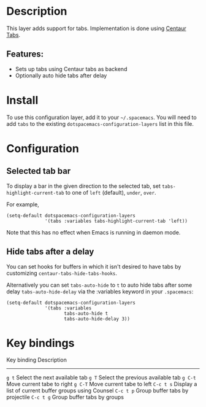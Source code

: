 Description
===========

This layer adds support for tabs. Implementation is done using [Centaur
Tabs](https://github.com/ema2159/centaur-tabs).

Features:
---------

-   Sets up tabs using Centaur tabs as backend
-   Optionally auto hide tabs after delay

Install
=======

To use this configuration layer, add it to your `~/.spacemacs`. You will
need to add `tabs` to the existing `dotspacemacs-configuration-layers`
list in this file.

Configuration
=============

Selected tab bar
----------------

To display a bar in the given direction to the selected tab, set
`tabs-highlight-current-tab` to one of `left` (default), `under`,
`over`.

For example,

``` {.commonlisp org-language="emacs-lisp"}
(setq-default dotspacemacs-configuration-layers
              '(tabs :variables tabs-highlight-current-tab 'left))
```

Note that this has no effect when Emacs is running in daemon mode.

Hide tabs after a delay
-----------------------

You can set hooks for buffers in which it isn\'t desired to have tabs by
customizing `centaur-tabs-hide-tabs-hooks`.

Alternatively you can set `tabs-auto-hide` to `t` to auto hide tabs
after some delay `tabs-auto-hide-delay` via the :variables keyword in
your `.spacemacs`:

``` {.commonlisp org-language="emacs-lisp"}
(setq-default dotspacemacs-configuration-layers
              '(tabs :variables
                     tabs-auto-hide t
                     tabs-auto-hide-delay 3))
```

Key bindings
============

  Key binding   Description
  ------------- -------------------------------------------------------
  `g t`         Select the next available tab
  `g T`         Select the previous available tab
  `g C-t`       Move current tabe to right
  `g C-T`       Move current tabe to left
  `C-c t s`     Display a list of current buffer groups using Counsel
  `C-c t p`     Group buffer tabs by projectile
  `C-c t g`     Group buffer tabs by groups
